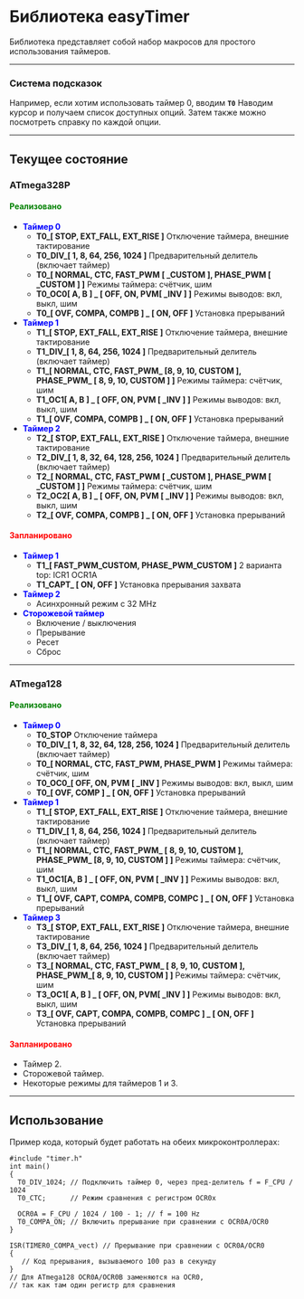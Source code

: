 # Библиотека easyTimer

Библиотека представляет собой набор макросов
для простого использования таймеров.

---

### Система подсказок
Например, если хотим использовать таймер 0, вводим **`T0`**
Наводим курсор и получаем список доступных опций.
Затем также можно посмотреть справку по каждой опции.

---

## Текущее состояние

### **ATmega328P**
#### <span style="color:green">Реализовано</span>

+ **<span style="color:blue">Таймер 0</span>**
  + **T0_[ STOP, EXT_FALL, EXT_RISE ]** Отключение таймера, внешние тактирование
  + **T0_DIV_[ 1, 8, 64, 256, 1024 ]** Предварительный делитель (включает таймер)
  + **T0_[ NORMAL, CTC, FAST_PWM [ _CUSTOM ], PHASE_PWM [ _CUSTOM ] ]** Режимы таймера: счётчик, шим
  + **T0_OC0[ A, B ] _ [ OFF, ON, PVM[ _INV ] ]** Режимы выводов: вкл, выкл, шим
  + **T0_[ OVF, COMPA, COMPB ] _ [ ON, OFF ]** Установка прерываний
+ **<span style="color:blue">Таймер 1</span>**
  + **T1_[ STOP, EXT_FALL, EXT_RISE ]** Отключение таймера, внешние тактирование
  + **T1_DIV_[ 1, 8, 64, 256, 1024 ]** Предварительный делитель (включает таймер)
  + **T1_[ NORMAL, CTC, FAST_PWM_ [8, 9, 10, CUSTOM ], PHASE_PWM_ [ 8, 9, 10, CUSTOM ] ]** Режимы таймера: счётчик, шим
  + **T1_OC1[ A, B ] _ [ OFF, ON, PVM [ _INV ] ]** Режимы выводов: вкл, выкл, шим
  + **T1_[ OVF, COMPA, COMPB ] _ [ ON, OFF ]** Установка прерываний
+ **<span style="color:blue">Таймер 2</span>**
  + **T2_[ STOP, EXT_FALL, EXT_RISE ]** Отключение таймера, внешние тактирование
  + **T2_DIV_[ 1, 8, 32, 64, 128, 256, 1024 ]** Предварительный делитель (включает таймер)
  + **T2_[ NORMAL, CTC, FAST_PWM [ _CUSTOM ], PHASE_PWM [ _CUSTOM ] ]** Режимы таймера: счётчик, шим
  + **T2_OC2[ A, B ] _ [ OFF, ON, PVM [ _INV ] ]** Режимы выводов: вкл, выкл, шим
  + **T2_[ OVF, COMPA, COMPB ] _ [ ON, OFF ]** Установка прерываний


#### <span style="color:red">Запланировано</span>

+ **<span style="color:blue">Таймер 1</span>**
  + **T1_[ FAST_PWM_CUSTOM, PHASE_PWM_CUSTOM ]** 2 варианта top: ICR1 OCR1A
  + **T1_CAPT_ [ ON, OFF ]** Установка прерывания захвата
+ **<span style="color:blue">Таймер 2</span>**
  + Асинхронный режим с 32 MHz
+ **<span style="color:blue">Сторожевой таймер</span>**
  + Включение / выключения
  + Прерывание
  + Ресет
  + Сброс

---

### **ATmega128**
#### <span style="color:green">Реализовано</span>

+ **<span style="color:blue">Таймер 0</span>**
  + **T0_STOP** Отключение таймера
  + **T0_DIV_[ 1, 8, 32, 64, 128, 256, 1024 ]** Предварительный делитель (включает таймер)
  + **T0_[ NORMAL, CTC, FAST_PWM, PHASE_PWM ]** Режимы таймера: счётчик, шим
  + **T0_OC0_[ OFF, ON, PVM [ _INV ]** Режимы выводов: вкл, выкл, шим
  + **T0_[ OVF, COMP ] _ [ ON, OFF ]** Установка прерываний
+ **<span style="color:blue">Таймер 1</span>**
  + **T1_[ STOP, EXT_FALL, EXT_RISE ]** Отключение таймера, внешние тактирование
  + **T1_DIV_[ 1, 8, 64, 256, 1024 ]** Предварительный делитель (включает таймер)
  + **T1_[ NORMAL, CTC, FAST_PWM_ [ 8, 9, 10, CUSTOM ], PHASE_PWM_ [8, 9, 10, CUSTOM ] ]** Режимы таймера: счётчик, шим
  + **T1_OC1[A, B ] _ [ OFF, ON, PVM [ _INV ] ]** Режимы выводов: вкл, выкл, шим
  + **T1_[ OVF, CAPT, COMPA, COMPB, COMPC ] _ [ ON, OFF ]** Установка прерываний
+ **<span style="color:blue">Таймер 3</span>**
  + **T3_[ STOP, EXT_FALL, EXT_RISE ]** Отключение таймера, внешние тактирование
  + **T3_DIV_[ 1, 8, 64, 256, 1024 ]** Предварительный делитель (включает таймер)
  + **T3_[ NORMAL, CTC, FAST_PWM_ [ 8, 9, 10, CUSTOM ], PHASE_PWM_[ 8, 9, 10, CUSTOM ] ]** Режимы таймера: счётчик, шим
  + **T3_OC1[ A, B ] _ [ OFF, ON, PVM[ _INV ] ]** Режимы выводов: вкл, выкл, шим
  + **T3_[ OVF, CAPT, COMPA, COMPB, COMPC ] _ [ ON, OFF ]** Установка прерываний

#### <span style="color:red">Запланировано</span>

+ Таймер 2.
+ Сторожевой таймер.
+ Некоторые режимы для таймеров 1 и 3.

---

## Использование

Пример кода, который будет работать на обеих микроконтроллерах:

```c+
#include "timer.h"
int main()
{
  T0_DIV_1024; // Подключить таймер 0, через пред-делитель f = F_CPU / 1024
  T0_CTC;      // Режим сравнения с регистром OCR0x

  OCR0A = F_CPU / 1024 / 100 - 1; // f = 100 Hz
  T0_COMPA_ON; // Включить прерывание при сравнении с OCR0A/OCR0
}

ISR(TIMER0_COMPA_vect) // Прерывание при сравнении с OCR0A/OCR0
{
   // Код прерывания, вызываемого 100 раз в секунду
}
// Для ATmega128 OCR0A/OCR0B заменяются на OCR0,
// так как там один регистр для сравнения

```
